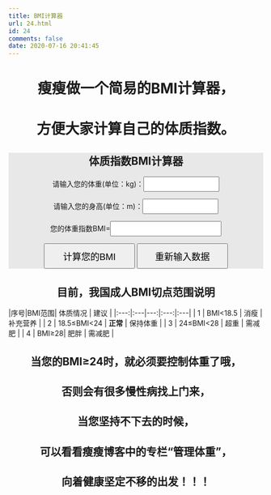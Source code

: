 ```yaml
---
title: BMI计算器
url: 24.html
id: 24
comments: false
date: 2020-07-16 20:41:45
---
```


# <center> 瘦瘦做一个简易的BMI计算器，</center> 
# <center> 方便大家计算自己的体质指数。</center> 

<escape>
<body>
 <form method="get" style="background:#E8E8E8;text-align:center;width=450" action="">
  <h2>体质指数BMI计算器</h2>
  <p>请输入您的体重(单位：kg)：<input type="text" style="width:150px;height:30px" id="weight"></p>
  <p>请输入您的身高(单位：m)：<input type="text" style="width:150px;height:30px" id="height"><p>
   <p>您的体重指数BMI=<input type="text" style="width:220px;height:30px"  readonly="readonly" id="bmi"><p>
  <input type="button" style="width:180px;height:50px;font-size:18px" value="计算您的BMI" onclick="show()" />
  <input type="reset" style="width:180px;height:50px;font-size:18px" value="重新输入数据" />
<script type="text/javascript">
 function bmi(weight,height){
  var weight=document.getElementById("weight").value;//获取体重
  var height=document.getElementById("height").value;//获取身高
  var bmi=weight/(Math.pow(height,2));//计算BMI
  return bmi;
 }
 function show(){
  //输出BMI
  document.getElementById("bmi").value=bmi(weight,height);
 }
</script>
</form>

 </escape> 
 
 ##  <center>目前，我国成人BMI切点范围说明</center>

   |序号|BMI范围| 体质情况 | 建议 |
   |:---:|:---|---:|:---:|:---|
   | 1 | BMI<18.5 | 消瘦 | 补充营养 |
   | 2 | 18.5≤BMI<24 | **正常** | 保持体重 |
   | 3 | 24≤BMI<28 | 超重 | 需减肥 |
   | 4 | BMI≥28| 肥胖 | 需减肥 |


##  <center> 当您的BMI≥24时，就必须要控制体重了哦，</center>
##   <center> 否则会有很多慢性病找上门来，</center>
 ##  <center> 当您坚持不下去的时候，</center>
 ##  <center> 可以看看瘦瘦博客中的专栏“管理体重”，</center>
 ##  <center> 向着健康坚定不移的出发！！！</center>